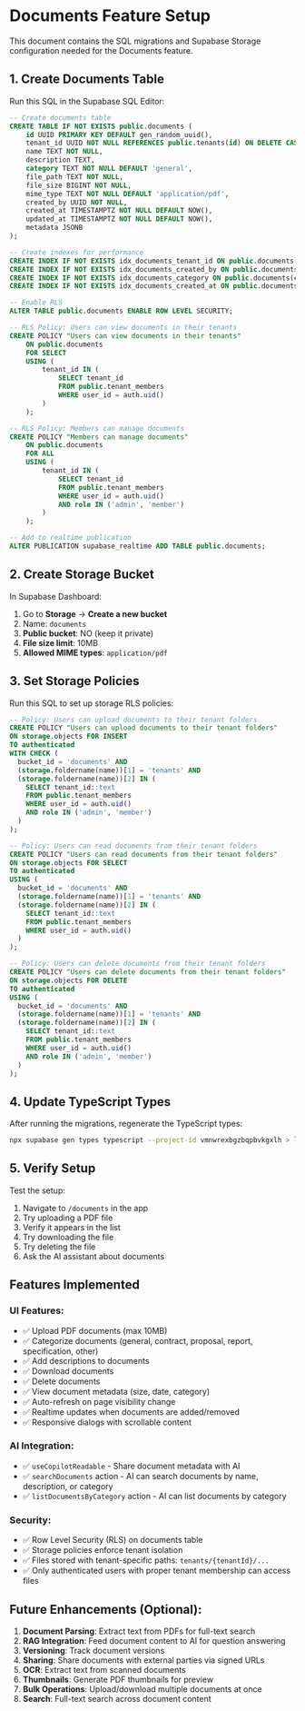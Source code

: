 # Documents Feature Setup

This document contains the SQL migrations and Supabase Storage configuration needed for the Documents feature.

## 1. Create Documents Table

Run this SQL in the Supabase SQL Editor:

```sql
-- Create documents table
CREATE TABLE IF NOT EXISTS public.documents (
    id UUID PRIMARY KEY DEFAULT gen_random_uuid(),
    tenant_id UUID NOT NULL REFERENCES public.tenants(id) ON DELETE CASCADE,
    name TEXT NOT NULL,
    description TEXT,
    category TEXT NOT NULL DEFAULT 'general',
    file_path TEXT NOT NULL,
    file_size BIGINT NOT NULL,
    mime_type TEXT NOT NULL DEFAULT 'application/pdf',
    created_by UUID NOT NULL,
    created_at TIMESTAMPTZ NOT NULL DEFAULT NOW(),
    updated_at TIMESTAMPTZ NOT NULL DEFAULT NOW(),
    metadata JSONB
);

-- Create indexes for performance
CREATE INDEX IF NOT EXISTS idx_documents_tenant_id ON public.documents(tenant_id);
CREATE INDEX IF NOT EXISTS idx_documents_created_by ON public.documents(created_by);
CREATE INDEX IF NOT EXISTS idx_documents_category ON public.documents(category);
CREATE INDEX IF NOT EXISTS idx_documents_created_at ON public.documents(created_at DESC);

-- Enable RLS
ALTER TABLE public.documents ENABLE ROW LEVEL SECURITY;

-- RLS Policy: Users can view documents in their tenants
CREATE POLICY "Users can view documents in their tenants"
    ON public.documents
    FOR SELECT
    USING (
        tenant_id IN (
            SELECT tenant_id
            FROM public.tenant_members
            WHERE user_id = auth.uid()
        )
    );

-- RLS Policy: Members can manage documents
CREATE POLICY "Members can manage documents"
    ON public.documents
    FOR ALL
    USING (
        tenant_id IN (
            SELECT tenant_id
            FROM public.tenant_members
            WHERE user_id = auth.uid()
            AND role IN ('admin', 'member')
        )
    );

-- Add to realtime publication
ALTER PUBLICATION supabase_realtime ADD TABLE public.documents;
```

## 2. Create Storage Bucket

In Supabase Dashboard:
1. Go to **Storage** → **Create a new bucket**
2. Name: `documents`
3. **Public bucket**: NO (keep it private)
4. **File size limit**: 10MB
5. **Allowed MIME types**: `application/pdf`

## 3. Set Storage Policies

Run this SQL to set up storage RLS policies:

```sql
-- Policy: Users can upload documents to their tenant folders
CREATE POLICY "Users can upload documents to their tenant folders"
ON storage.objects FOR INSERT
TO authenticated
WITH CHECK (
  bucket_id = 'documents' AND
  (storage.foldername(name))[1] = 'tenants' AND
  (storage.foldername(name))[2] IN (
    SELECT tenant_id::text
    FROM public.tenant_members
    WHERE user_id = auth.uid()
    AND role IN ('admin', 'member')
  )
);

-- Policy: Users can read documents from their tenant folders
CREATE POLICY "Users can read documents from their tenant folders"
ON storage.objects FOR SELECT
TO authenticated
USING (
  bucket_id = 'documents' AND
  (storage.foldername(name))[1] = 'tenants' AND
  (storage.foldername(name))[2] IN (
    SELECT tenant_id::text
    FROM public.tenant_members
    WHERE user_id = auth.uid()
  )
);

-- Policy: Users can delete documents from their tenant folders
CREATE POLICY "Users can delete documents from their tenant folders"
ON storage.objects FOR DELETE
TO authenticated
USING (
  bucket_id = 'documents' AND
  (storage.foldername(name))[1] = 'tenants' AND
  (storage.foldername(name))[2] IN (
    SELECT tenant_id::text
    FROM public.tenant_members
    WHERE user_id = auth.uid()
    AND role IN ('admin', 'member')
  )
);
```

## 4. Update TypeScript Types

After running the migrations, regenerate the TypeScript types:

```bash
npx supabase gen types typescript --project-id vmnwrexbgzbqpbvkgxlh > lib/supabase/database.types.ts
```

## 5. Verify Setup

Test the setup:
1. Navigate to `/documents` in the app
2. Try uploading a PDF file
3. Verify it appears in the list
4. Try downloading the file
5. Try deleting the file
6. Ask the AI assistant about documents

## Features Implemented

### UI Features:
- ✅ Upload PDF documents (max 10MB)
- ✅ Categorize documents (general, contract, proposal, report, specification, other)
- ✅ Add descriptions to documents
- ✅ Download documents
- ✅ Delete documents
- ✅ View document metadata (size, date, category)
- ✅ Auto-refresh on page visibility change
- ✅ Realtime updates when documents are added/removed
- ✅ Responsive dialogs with scrollable content

### AI Integration:
- ✅ `useCopilotReadable` - Share document metadata with AI
- ✅ `searchDocuments` action - AI can search documents by name, description, or category
- ✅ `listDocumentsByCategory` action - AI can list documents by category

### Security:
- ✅ Row Level Security (RLS) on documents table
- ✅ Storage policies enforce tenant isolation
- ✅ Files stored with tenant-specific paths: `tenants/{tenantId}/...`
- ✅ Only authenticated users with proper tenant membership can access files

## Future Enhancements (Optional):

1. **Document Parsing**: Extract text from PDFs for full-text search
2. **RAG Integration**: Feed document content to AI for question answering
3. **Versioning**: Track document versions
4. **Sharing**: Share documents with external parties via signed URLs
5. **OCR**: Extract text from scanned documents
6. **Thumbnails**: Generate PDF thumbnails for preview
7. **Bulk Operations**: Upload/download multiple documents at once
8. **Search**: Full-text search across document content
